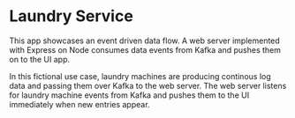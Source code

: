 # Laundry Service

This app showcases an event driven data flow. A web server implemented with Express
on Node consumes data events from Kafka and pushes them on to the UI app.

In this fictional use case, laundry machines are producing continous log data
and passing them over Kafka to the web server. The web server listens for laundry
machine events from Kafka and pushes them to the UI immediately when new entries
appear.
